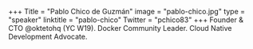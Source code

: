 +++
Title = "Pablo Chico de Guzmán"
image = "pablo-chico.jpg"
type = "speaker"
linktitle = "pablo-chico"
Twitter = "pchico83"
+++
Founder & CTO @oktetohq (YC W19). Docker Community Leader. Cloud Native Development Advocate.

